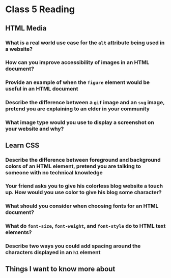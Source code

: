 # Class 5 Reading

## HTML Media

### What is a real world use case for the `alt` attribute being used in a website?

### How can you improve accessibility of images in an HTML document?

### Provide an example of when the `figure` element would be useful in an HTML document

### Describe the difference between a `gif` image and an `svg` image, pretend you are explaining to an elder in your community

### What image type would you use to display a screenshot on your website and why?

## Learn CSS

### Describe the difference between foreground and background colors of an HTML element, pretend you are talking to someone with no technical knowledge

### Your friend asks you to give his colorless blog website a touch up. How would you use color to give his blog some character?

### What should you consider when choosing fonts for an HTML document?

### What do `font-size`, `font-weight`, and `font-style` do to HTML text elements?

### Describe two ways you could add spacing around the characters displayed in an `h1` element

## Things I want to know more about
